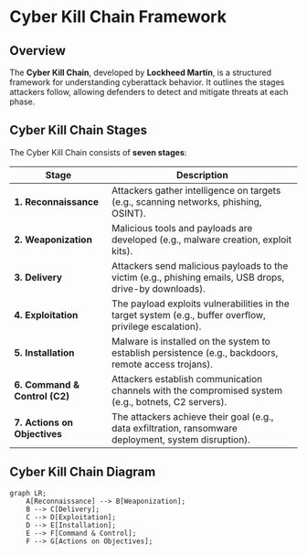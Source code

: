 # Cyber Kill Chain Framework

## Overview
The **Cyber Kill Chain**, developed by **Lockheed Martin**, is a structured framework for understanding cyberattack behavior. It outlines the stages attackers follow, allowing defenders to detect and mitigate threats at each phase.

## Cyber Kill Chain Stages
The Cyber Kill Chain consists of **seven stages**:

| Stage | Description |
|--------|------------|
| **1. Reconnaissance** | Attackers gather intelligence on targets (e.g., scanning networks, phishing, OSINT). |
| **2. Weaponization** | Malicious tools and payloads are developed (e.g., malware creation, exploit kits). |
| **3. Delivery** | Attackers send malicious payloads to the victim (e.g., phishing emails, USB drops, drive-by downloads). |
| **4. Exploitation** | The payload exploits vulnerabilities in the target system (e.g., buffer overflow, privilege escalation). |
| **5. Installation** | Malware is installed on the system to establish persistence (e.g., backdoors, remote access trojans). |
| **6. Command & Control (C2)** | Attackers establish communication channels with the compromised system (e.g., botnets, C2 servers). |
| **7. Actions on Objectives** | The attackers achieve their goal (e.g., data exfiltration, ransomware deployment, system disruption). |

## Cyber Kill Chain Diagram
```mermaid
graph LR;
    A[Reconnaissance] --> B[Weaponization];
    B --> C[Delivery];
    C --> D[Exploitation];
    D --> E[Installation];
    E --> F[Command & Control];
    F --> G[Actions on Objectives];
